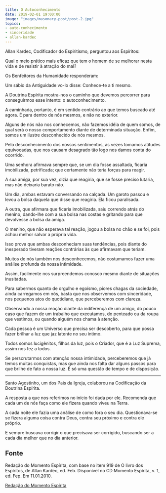 ```yaml
---
title: O Autoconhecimento
date: 2019-02-01 19:00:00
image: "images/masonary-post/post-2.jpg"
topics: 
- auto-conhecimento
- sinceridade
- allan-kardec
---
```


Allan Kardec, Codificador do Espiritismo, perguntou aos Espíritos:

Qual o meio prático mais eficaz que tem o homem de se melhorar nesta vida e de
resistir à atração do mal?

Os Benfeitores da Humanidade responderam:

Um sábio da Antiguidade vo-lo disse: Conhece-te a ti mesmo.

A Doutrina Espírita mostra-nos o caminho que devemos percorrer para conseguirmos
esse intento: o autoconhecimento.

A caminhada, portanto, é em sentido contrário ao que temos buscado até agora. É
para dentro de nós mesmos, e não no exterior.

Alguns de nós não nos conhecemos, não fazemos idéia de quem somos, de qual será
o nosso comportamento diante de determinada situação. Enfim, somos um ilustre
desconhecido de nós mesmos.

Pelo desconhecimento dos nossos sentimentos, às vezes tomamos atitudes
equivocadas, que nos causam desagrado tão logo nos damos conta do ocorrido.

Uma senhora afirmava sempre que, se um dia fosse assaltada, ficaria imobilizada,
petrificada; que certamente não teria forças para reagir.

A sua amiga, por sua vez, dizia que reagiria, que se fosse preciso lutaria, mas
não deixaria barato não.

Um dia, ambas estavam conversando na calçada. Um garoto passou e levou a bolsa
daquela que disse que reagiria. Ela ficou paralisada.

A outra, que afirmara que ficaria imobilizada, saiu correndo atrás do menino,
dando-lhe com a sua bolsa nas costas e gritando para que devolvesse a bolsa da
amiga.

O menino, que não esperava tal reação, jogou a bolsa no chão e se foi, pois
achou melhor salvar a própria vida.

Isso prova que ambas desconheciam suas tendências, pois diante do inesperado
tiveram reações contrárias às que afirmavam que teriam.

Muitos de nós também nos desconhecemos, não costumamos fazer uma análise
profunda da nossa intimidade.

Assim, facilmente nos surpreendemos conosco mesmo diante de situações
inusitadas.

Para sabermos quanto de orgulho e egoísmo, piores chagas da sociedade, ainda
carregamos em nós, basta que nos observemos com sinceridade, nos pequenos atos
do quotidiano, que perceberemos com clareza.

Observando a nossa reação diante da indiferença de um amigo, do pouco caso que
fazem de um trabalho que executamos, do penteado ou da roupa que vestimos, ou
quando alguém nos chama à atenção.

Cada pessoa é um Universo que precisa ser descoberto, para que possa fazer
brilhar a luz que jaz latente no seu íntimo.

Todos somos lucigênitos, filhos da luz, pois o Criador, que é a Luz Suprema,
assim nos fez a todos.

Se perscrutarmos com atenção nossa intimidade, perceberemos que já temos muitas
conquistas, mas que ainda nos falta dar alguns passos para que brilhe de fato a
nossa luz. É só uma questão de tempo e de disposição.      

*  *  *

Santo Agostinho, um dos Pais da Igreja, colaborou na Codificação da Doutrina
Espírita.

A resposta a que nos referimos no início foi dada por ele. Recomenda que cada um
de nós faça como ele fizera quando viveu na Terra.

A cada noite ele fazia uma análise de como fora o seu dia. Questionava-se se
fizera alguma coisa contra Deus, contra seu próximo e contra ele próprio.

E sempre buscava corrigir o que precisava ser corrigido, buscando ser a cada dia
melhor que no dia anterior.  

## Fonte
Redação do Momento Espírita, com base no item 919 de O livro dos Espíritos, de Allan Kardec, ed. Feb.
Disponível no CD Momento Espírita, v. 1, ed. Fep.
Em 11.01.2010.

[Redação do Momento Espírita](http://www.momento.com.br/pt/ler_texto.php?id=1463)
